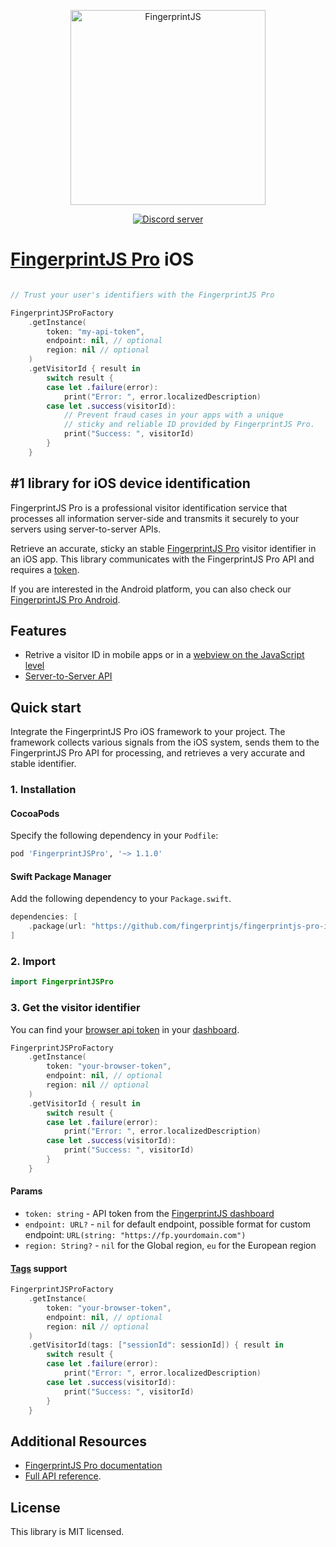 <p align="center">
  <a href="https://fingerprintjs.com">
    <img src="https://user-images.githubusercontent.com/10922372/129346814-a4e95dbf-cd27-49aa-ae7c-f23dae63b792.png" alt="FingerprintJS" width="312px" />
  </a>
</p>
<p align="center">
  <a href="https://discord.gg/39EpE2neBg">
    <img src="https://img.shields.io/discord/852099967190433792?style=logo&label=Discord&logo=Discord&logoColor=white" alt="Discord server">
  </a>
</p>

# [FingerprintJS Pro](https://fingerprintjs.com/) iOS

```swift

// Trust your user's identifiers with the FingerprintJS Pro

FingerprintJSProFactory
    .getInstance(
        token: "my-api-token",
        endpoint: nil, // optional
        region: nil // optional
    )
    .getVisitorId { result in
        switch result {
        case let .failure(error):
            print("Error: ", error.localizedDescription)
        case let .success(visitorId):
            // Prevent fraud cases in your apps with a unique
            // sticky and reliable ID provided by FingerprintJS Pro.
            print("Success: ", visitorId)
        }
    }
```

## #1 library for iOS device identification

FingerprintJS Pro is a professional visitor identification service that processes all information server-side and transmits it securely to your servers using server-to-server APIs.

Retrieve an accurate, sticky an stable [FingerprintJS Pro](https://fingerprintjs.com/) visitor identifier in an iOS app. This library communicates with the FingerprintJS Pro API and requires a [token](https://dev.fingerprintjs.com/docs). 

If you are interested in the Android platform, you can also check our [FingerprintJS Pro Android](https://github.com/fingerprintjs/fingerprintjs-pro-android).

## Features

- Retrive a visitor ID in mobile apps or in  a [webview on the JavaScript level](docs/client_api.md#using-inside-a-webview-with-javascript)
- [Server-to-Server API](https://dev.fingerprintjs.com/docs/server-api)

## Quick start
Integrate the FingerprintJS Pro iOS framework to your project. The framework collects various signals from the iOS system, sends them to the FingerprintJS Pro API for processing, and retrieves a very accurate and stable identifier.

### 1. Installation

#### CocoaPods

Specify the following dependency in your `Podfile`:

```ruby
pod 'FingerprintJSPro', '~> 1.1.0'
```

#### Swift Package Manager

Add the following dependency to your `Package.swift`.

```swift
dependencies: [
    .package(url: "https://github.com/fingerprintjs/fingerprintjs-pro-ios-integrations", .upToNextMajor(from: "1.1.0"))
]
```

### 2. Import

```swift
import FingerprintJSPro
```

### 3. Get the visitor identifier
You can find your [browser api token](https://dev.fingerprintjs.com/docs) in your [dashboard](https://dashboard.fingerprintjs.com/subscriptions/).

```swift
FingerprintJSProFactory
    .getInstance(
        token: "your-browser-token",
        endpoint: nil, // optional
        region: nil // optional
    )
    .getVisitorId { result in
        switch result {
        case let .failure(error):
            print("Error: ", error.localizedDescription)
        case let .success(visitorId):
            print("Success: ", visitorId)
        }
    }
```
#### Params
- `token: string` - API token from the [FingerprintJS dashboard](https://dashboard.fingerprintjs.com/)
- `endpoint: URL?` - `nil` for default endpoint, possible format for custom endpoint: `URL(string: "https://fp.yourdomain.com")`
- `region: String?` - `nil` for the Global region, `eu` for the European region

#### [Tags](https://dev.fingerprintjs.com/v2/docs/js-agent#tag) support

```swift
FingerprintJSProFactory
    .getInstance(
        token: "your-browser-token",
        endpoint: nil, // optional
        region: nil // optional
    )
    .getVisitorId(tags: ["sessionId": sessionId]) { result in
        switch result {
        case let .failure(error):
            print("Error: ", error.localizedDescription)
        case let .success(visitorId):
            print("Success: ", visitorId)
        }
    }
```


## Additional Resources
- [FingerprintJS Pro documentation](https://dev.fingerprintjs.com/docs)
- [Full API reference](docs/client_api.md).

## License
This library is MIT licensed.

